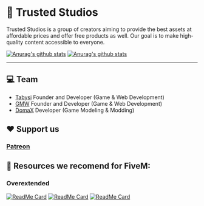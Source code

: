 # 🚀 Trusted Studios

Trusted Studios is a group of creators aiming to provide the best assets at affordable prices and offer free products as well. Our goal is to make high-quality content accessible to everyone.

[![Anurag's github stats](https://github-readme-stats.vercel.app/api?username=GermanWarthog&theme=nightowl)](https://github.com/anuraghazra/github-readme-stats)
[![Anurag's github stats](https://github-readme-stats.vercel.app/api?username=tabysi&theme=nightowl)](https://github.com/anuraghazra/github-readme-stats)


---

## 💻 Team

- [Tabysi](https://github.com/tabysi)  Founder and Developer (Game & Web Development)
- [GMW](https://github.com/GermanWarthog)  Founder and Developer (Game & Web Development)
- [DomaX](https://www.gta5-mods.com/users/DomaX)  Developer (Game Modeling & Modding)

## ❤ Support us
### [Patreon](https://www.patreon.com/TrustedStudios/)

## 📝 Resources we recomend for FiveM:

### Overextended
[![ReadMe Card](https://github-readme-stats.vercel.app/api/pin/?username=overextended&repo=ox_inventory&theme=nightowl)](https://github.com/anuraghazra/github-readme-stats)
[![ReadMe Card](https://github-readme-stats.vercel.app/api/pin/?username=overextended&repo=ox_lib&theme=nightowl)](https://github.com/anuraghazra/github-readme-stats)
[![ReadMe Card](https://github-readme-stats.vercel.app/api/pin/?username=overextended&repo=cfxlua-vscode&theme=nightowl)](https://github.com/anuraghazra/github-readme-stats)
